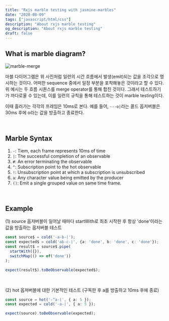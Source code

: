 ```yaml
---
title: "Rxjs marble testing with jasmine-marbles"
date: "2020-08-09"
tags: ["javascript/html/css"]
description: "About rxjs marble testing"
og_description: "About rxjs marble testing"
draft: false
---
```


## What is marble diagram?
![marble-merge](https://rxjs-dev.firebaseapp.com/assets/images/marble-diagrams/merge.png)

마블 다이어그램은 위 사진처럼 일련의 시간 흐름에서 발생(emit)되는 값을 조각으로 명시하는 것이다. 어떠한 sequence 중에서 일정 부분을 포착해놓은 것이라고 할 수 있다. 위 예시는 두 흐름 시퀀스를 merge operator를 통해 합친 것이다. 그래서 테스트하기가 까다로울 수 있는데, 이를 일련의 규칙을 통해 테스트하는 것이 marble testing이다.

이때 흘러가는 각각의 프레임은 10ms로 본다. 예를 들어, `---o|`라는 콜드 옵저버블은 30ms 후에 o라는 값을 방출하고 종료한다.

<br />

## Marble Syntax
1. `-`: Tiem, each frame represents 10ms of time
2. `|`: The successful completion of an observable
3. `#`: An error terminating the observable
4. `^`: Subscription point to the hot observable
5. `!`: Unsubscription point at which a subscription is unsubscribed
6. `a`: Any character value  being emitted by the producer
7. `()`: Emit a single grouped value on same time frame.

<br />

## Example
(1) source 옵저버블이 일어날 때마다 startWith로 최초 시작한 후 항상 'done'이라는 값을 방출하는 옵저버블 테스트

```ts
const source$ = cold('-a-b-|');
const expected$ = cold('ab-c-|', {a: 'done', b: 'done', c: 'done'});
const result$ = source$.pipe(
  startWith({}),
  switchMap(() => of('done'))
);

expect(result$).toBeObservable(expected$);
```

<br />

(2) hot 옵저버블에 대한 기본적인 테스트 (구독한 후 a를 방출하고 10ms 후에 종료)
```ts
const source = hot('-^a-|', { a: 5 });
const expected = cold('-a-|', { a: 5 });

expect(source).toBeObservable(expected);
```